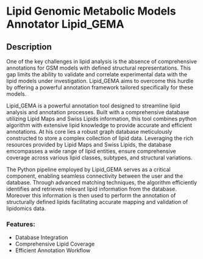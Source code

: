 # Lipid Genomic Metabolic Models Annotator Lipid_GEMA
## Description 

One of the key challenges in lipid analysis is the absence of comprehensive annotations for GSM models with defined structural representations. This gap limits the ability to validate and correlate experimental data with the lipid models under investigation. Lipid_GEMA aims to overcome this hurdle by offering a powerful annotation framework tailored specifically for these models.

Lipid_GEMA is a powerful annotation tool designed to streamline lipid analysis and annotation processes. Built with a comprehensive database utilizing Lipid Maps and Swiss Lipids information, this tool combines python algorithm with extensive lipid knowledge to provide accurate and efficient annotations.
At his core lies a robust graph database meticulously constructed to store a complex collection of lipid data. Leveraging the rich resources provided by Lipid Maps and Swiss Lipids, the database emcompasses a wide range of lipid entities, ensure comprehensive coverage across various lipid classes, subtypes, and structural variations. 

The Python pipeline employed by Lipid_GEMA serves as a critical component, enabling seamless connectivity between the user and the database. Through advanced matching techniques, the algorithm efficiently identifies and retrieves relevant lipid information from the database. Moreover this information is then used to perform the annotation of structurally defined lipids facilitating accurate mapping and validation of lipidomics data. 

### Features:
- Database Integration
- Comprehensive Lipid Coverage
- Efficient Annotation Workflow


